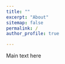 ```yaml
---
title: ""
excerpt: "About"
sitemap: false
permalink: /
author_profile: true

---
```


Main text here